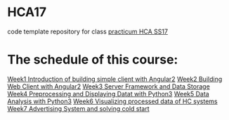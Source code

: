<!-- 
## Welcome to GitHub Pages

You can use the [editor on GitHub](https://github.com/yingding/hca17/edit/master/README.md) to maintain and preview the content for your website in Markdown files.

Whenever you commit to this repository, GitHub Pages will run [Jekyll](https://jekyllrb.com/) to rebuild the pages in your site, from the content in your Markdown files.

### Markdown

Markdown is a lightweight and easy-to-use syntax for styling your writing. It includes conventions for

```markdown
Syntax highlighted code block

# Header 1
## Header 2
### Header 3

- Bulleted
- List

1. Numbered
2. List

**Bold** and _Italic_ and `Code` text

[Link](url) and ![Image](src)
```

For more details see [GitHub Flavored Markdown](https://guides.github.com/features/mastering-markdown/).

### Jekyll Themes

Your Pages site will use the layout and styles from the Jekyll theme you have selected in your [repository settings](https://github.com/yingding/hca17/settings). The name of this theme is saved in the Jekyll `_config.yml` configuration file.

### Support or Contact

Having trouble with Pages? Check out our [documentation](https://help.github.com/categories/github-pages-basics/) or [contact support](https://github.com/contact) and we’ll help you sort it out.
-->
# HCA17
code template repository for class <a href="http://www.pms.ifi.lmu.de/lehre/praktikum/master/hca/17ss/">practicum HCA SS17</a>

# The schedule of this course:

[Week1 Introduction of building simple client with Angular2](week1/simpleClient/README.md)
[Week2 Building Web Client with Angular2](week2/webClient/README.md)
[Week3 Server Framework and Data Storage](week3/README.md)
[Week4 Preprocessing and Displaying Datat with Python3](week4/README.md)
[Week5 Data Analysis with Python3](week5/README.md)
[Week6 Visualizing processed data of HC systems](week6/README.md)
[Week7 Advertising System and solving cold start](week7/README.md)
